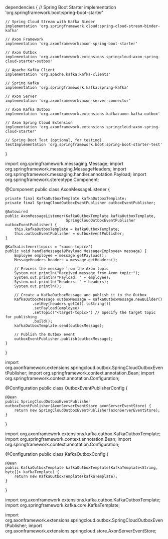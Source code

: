 dependencies {
    // Spring Boot Starter
    implementation 'org.springframework.boot:spring-boot-starter'

    // Spring Cloud Stream with Kafka Binder
    implementation 'org.springframework.cloud:spring-cloud-stream-binder-kafka'

    // Axon Framework
    implementation 'org.axonframework:axon-spring-boot-starter'

    // Axon Outbox
    implementation 'org.axonframework.extensions.springcloud:axon-spring-cloud-starter-outbox'

    // Apache Kafka Client
    implementation 'org.apache.kafka:kafka-clients'

    // Spring Kafka
    implementation 'org.springframework.kafka:spring-kafka'

    // Axon Server
    implementation 'org.axonframework:axon-server-connector'

    // Axon Kafka Outbox
    implementation 'org.axonframework.extensions.kafka:axon-kafka-outbox'

    // Axon Spring Cloud Extension
    implementation 'org.axonframework.extensions.springcloud:axon-spring-cloud-starter'

    // Spring Boot Test (optional, for testing)
    testImplementation 'org.springframework.boot:spring-boot-starter-test'
}







import org.springframework.messaging.Message;
import org.springframework.messaging.MessageHeaders;
import org.springframework.messaging.handler.annotation.Payload;
import org.springframework.stereotype.Component;

@Component
public class AxonMessageListener {

    private final KafkaOutboxTemplate kafkaOutboxTemplate;
    private final SpringCloudOutboxEventPublisher outboxEventPublisher;

    @Autowired
    public AxonMessageListener(KafkaOutboxTemplate kafkaOutboxTemplate,
                               SpringCloudOutboxEventPublisher outboxEventPublisher) {
        this.kafkaOutboxTemplate = kafkaOutboxTemplate;
        this.outboxEventPublisher = outboxEventPublisher;
    }

    @KafkaListener(topics = "<axon-topic>")
    public void handleMessage(@Payload Message<Employee> message) {
        Employee employee = message.getPayload();
        MessageHeaders headers = message.getHeaders();

        // Process the message from the Axon topic
        System.out.println("Received message from Axon topic:");
        System.out.println("Payload: " + employee);
        System.out.println("Headers: " + headers);
        System.out.println();

        // Create a KafkaOutboxMessage and publish it to the Outbox
        KafkaOutboxMessage outboxMessage = KafkaOutboxMessage.newBuilder()
                .setKey(headers.getId().toString())
                .setPayload(employee)
                .setTopic("<target-topic>") // Specify the target topic for publishing
                .build();
        kafkaOutboxTemplate.send(outboxMessage);

        // Publish the Outbox event
        outboxEventPublisher.publish(outboxMessage);
    }
}





import org.axonframework.extensions.springcloud.outbox.SpringCloudOutboxEventPublisher;
import org.springframework.context.annotation.Bean;
import org.springframework.context.annotation.Configuration;

@Configuration
public class OutboxEventPublisherConfig {

    @Bean
    public SpringCloudOutboxEventPublisher outboxEventPublisher(AxonServerEventStore axonServerEventStore) {
        return new SpringCloudOutboxEventPublisher(axonServerEventStore);
    }
}


import org.axonframework.extensions.kafka.outbox.KafkaOutboxTemplate;
import org.springframework.context.annotation.Bean;
import org.springframework.context.annotation.Configuration;

@Configuration
public class KafkaOutboxConfig {

    @Bean
    public KafkaOutboxTemplate kafkaOutboxTemplate(KafkaTemplate<String, byte[]> kafkaTemplate) {
        return new KafkaOutboxTemplate(kafkaTemplate);
    }
}



import org.axonframework.extensions.kafka.outbox.KafkaOutboxTemplate;
import org.springframework.kafka.core.KafkaTemplate;

import org.axonframework.extensions.springcloud.outbox.SpringCloudOutboxEventPublisher;
import org.axonframework.extensions.springcloud.store.AxonServerEventStore;

